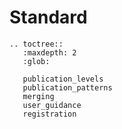 # Standard

```eval_rst
.. toctree::
   :maxdepth: 2
   :glob:

   publication_levels
   publication_patterns
   merging
   user_guidance
   registration

```
